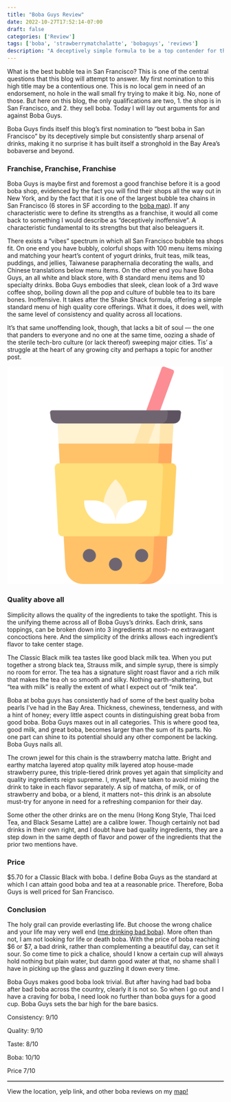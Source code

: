```yaml
---
title: "Boba Guys Review"
date: 2022-10-27T17:52:14-07:00
draft: false
categories: ['Review']
tags: ['boba', 'strawberrymatchalatte', 'bobaguys', 'reviews']
description: "A deceptively simple formula to be a top contender for the best bubble tea in San Francisco"
---
```


What is the best bubble tea in San Francisco? This is one of the central questions that this blog will attempt to answer. My first nomination to this high title may be a contentious one. This is no local gem in need of an endorsement, no hole in the wall small fry trying to make it big. No, none of those. But here on this blog, the only qualifications are two, 1. the shop is in San Francisco, and 2. they sell boba. Today I will lay out arguments for and against Boba Guys.

Boba Guys finds itself this blog’s first nomination to “best boba in San Francisco” by its deceptively simple but consistently sharp arsenal of drinks, making it no surprise it has built itself a stronghold in the Bay Area’s bobaverse and beyond.

### Franchise, Franchise, Franchise

Boba Guys is maybe first and foremost a good franchise before it is a good boba shop, evidenced by the fact you will find their shops all the way out in New York, and by the fact that it is one of the largest bubble tea chains in San Francisco (6 stores in SF according to the <a href="../../map">boba map</a>). If any characteristic were to define its strengths as a franchise, it would all come back to something I would describe as “deceptively inoffensive”. A characteristic fundamental to its strengths but that also beleaguers it.

There exists a “vibes” spectrum in which all San Francisco bubble tea shops fit. On one end you have bubbly, colorful shops with 100 menu items mixing and matching your heart’s content of yogurt drinks, fruit teas, milk teas, puddings, and jellies, Taiwanese paraphernalia decorating the walls, and Chinese translations below menu items. On the other end you have Boba Guys, an all white and black store, with 8 standard menu items and 10 specialty drinks. Boba Guys embodies that sleek, clean look of a 3rd wave coffee shop, boiling down all the pop and culture of bubble tea to its bare bones. Inoffensive. It takes after the Shake Shack formula, offering a simple standard menu of high quality core offerings. What it does, it does well, with the same level of consistency and quality across all locations.

It’s that same unoffending look, though, that lacks a bit of soul — the one that panders to everyone and no one at the same time, oozing a shade of the sterile tech-bro culture (or lack thereof) sweeping major cities. Tis’ a struggle at the heart of any growing city and perhaps a topic for another post.

![Boba Guys](/static/img/bubble-tea.png)

### Quality above all

Simplicity allows the quality of the ingredients to take the spotlight. This is the unifying theme across all of Boba Guys’s drinks. Each drink, sans toppings, can be broken down into 3 ingredients at most– no extravagant concoctions here. And the simplicity of the drinks allows each ingredient’s flavor to take center stage.

The Classic Black milk tea tastes like good black milk tea. When you put together a strong black tea, Strauss milk, and simple syrup, there is simply no room for error. The tea has a signature slight roast flavor and a rich milk that makes the tea oh so smooth and silky. Nothing earth-shattering, but “tea with milk” is really the extent of what I expect out of “milk tea”.

Boba at boba guys has consistently had of some of the best quality boba pearls I’ve had in the Bay Area. Thickness, chewiness, tenderness, and with a hint of honey; every little aspect counts in distinguishing great boba from good boba. Boba Guys maxes out in all categories. This is where good tea, good milk, and great boba, becomes larger than the sum of its parts. No one part can shine to its potential should any other component be lacking. Boba Guys nails all.

The crown jewel for this chain is the strawberry matcha latte. Bright and earthy matcha layered atop quality milk layered atop house-made strawberry puree, this triple-tiered drink proves yet again that simplicity and quality ingredients reign supreme. I, myself, have taken to avoid mixing the drink to take in each flavor separately. A sip of matcha, of milk, or of strawberry and boba, or a blend, it matters not– this drink is an absolute must-try for anyone in need for a refreshing companion for their day.

Some other the other drinks are on the menu (Hong Kong Style, Thai Iced Tea, and Black Sesame Latte) are a calibre lower. Though certainly not bad drinks in their own right, and I doubt have bad quality ingredients, they are a step down in the same depth of flavor and power of the ingredients that the prior two mentions have.

### Price
$5.70 for a Classic Black with boba. I define Boba Guys as the standard at which I can attain good boba and tea at a reasonable price. Therefore, Boba Guys is well priced for San Francisco.

### Conclusion

The holy grail can provide everlasting life. But choose the wrong chalice and your life may very well end (<a href="https://youtu.be/LRSjKfvm368?t=10">me drinking bad boba</a>). More often than not, I am not looking for life or death boba. With the price of boba reaching $6 or $7, a bad drink, rather than complementing a beautiful day, can set it sour. So come time to pick a chalice, should I know a certain cup will always hold nothing but plain water, but damn good water at that, no shame shall I have in picking up the glass and guzzling it down every time.

Boba Guys makes good boba look trivial. But after having had bad boba after bad boba across the country, clearly it is not so. So when I go out and I have a craving for boba, I need look no further than boba guys for a good cup. Boba Guys sets the bar high for the bare basics.

Consistency: 9/10

Quality: 9/10

Taste: 8/10

Boba: 10/10

Price 7/10

<hr class="solid" style ="border-top: 2px solid #bbb">
View the location, yelp link, and other boba reviews on my <a href="../../map">map!</a><br>